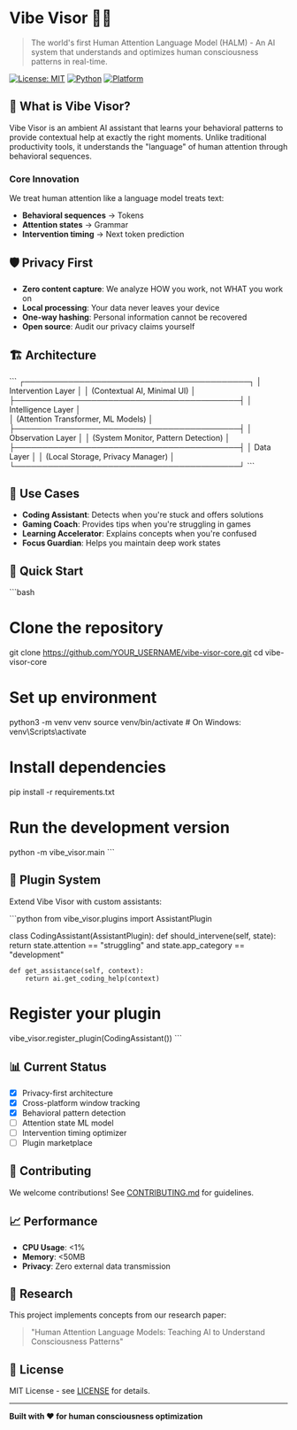 # Vibe Visor 🧠✨

> The world's first Human Attention Language Model (HALM) - An AI system that understands and optimizes human consciousness patterns in real-time.

[![License: MIT](https://img.shields.io/badge/License-MIT-yellow.svg)](https://opensource.org/licenses/MIT)
[![Python](https://img.shields.io/badge/python-3.11+-blue.svg)](https://www.python.org/downloads/)
[![Platform](https://img.shields.io/badge/platform-macOS%20%7C%20Windows%20%7C%20Linux-lightgrey.svg)](https://github.com/YOUR_USERNAME/vibe-visor-core)

## 🚀 What is Vibe Visor?

Vibe Visor is an ambient AI assistant that learns your behavioral patterns to provide contextual help at exactly the right moments. Unlike traditional productivity tools, it understands the "language" of human attention through behavioral sequences.

### Core Innovation

We treat human attention like a language model treats text:
- **Behavioral sequences** → Tokens
- **Attention states** → Grammar  
- **Intervention timing** → Next token prediction

## 🛡️ Privacy First

- **Zero content capture**: We analyze HOW you work, not WHAT you work on
- **Local processing**: Your data never leaves your device
- **One-way hashing**: Personal information cannot be recovered
- **Open source**: Audit our privacy claims yourself

## 🏗️ Architecture

\`\`\`
┌─────────────────────────────────────────┐
│         Intervention Layer              │
│   (Contextual AI, Minimal UI)          │
├─────────────────────────────────────────┤
│         Intelligence Layer              │  
│   (Attention Transformer, ML Models)    │
├─────────────────────────────────────────┤
│         Observation Layer               │
│   (System Monitor, Pattern Detection)   │
├─────────────────────────────────────────┤
│         Data Layer                      │
│   (Local Storage, Privacy Manager)      │
└─────────────────────────────────────────┘
\`\`\`

## 🎯 Use Cases

- **Coding Assistant**: Detects when you're stuck and offers solutions
- **Gaming Coach**: Provides tips when you're struggling in games
- **Learning Accelerator**: Explains concepts when you're confused
- **Focus Guardian**: Helps you maintain deep work states

## 🚦 Quick Start

\`\`\`bash
# Clone the repository
git clone https://github.com/YOUR_USERNAME/vibe-visor-core.git
cd vibe-visor-core

# Set up environment
python3 -m venv venv
source venv/bin/activate  # On Windows: venv\Scripts\activate

# Install dependencies
pip install -r requirements.txt

# Run the development version
python -m vibe_visor.main
\`\`\`

## 🔌 Plugin System

Extend Vibe Visor with custom assistants:

\`\`\`python
from vibe_visor.plugins import AssistantPlugin

class CodingAssistant(AssistantPlugin):
    def should_intervene(self, state):
        return state.attention == "struggling" and state.app_category == "development"
    
    def get_assistance(self, context):
        return ai.get_coding_help(context)

# Register your plugin
vibe_visor.register_plugin(CodingAssistant())
\`\`\`

## 📊 Current Status

- [x] Privacy-first architecture
- [x] Cross-platform window tracking  
- [x] Behavioral pattern detection
- [ ] Attention state ML model
- [ ] Intervention timing optimizer
- [ ] Plugin marketplace

## 🤝 Contributing

We welcome contributions! See [CONTRIBUTING.md](CONTRIBUTING.md) for guidelines.

## 📈 Performance

- **CPU Usage**: <1%
- **Memory**: <50MB
- **Privacy**: Zero external data transmission

## 🧪 Research

This project implements concepts from our research paper:
> "Human Attention Language Models: Teaching AI to Understand Consciousness Patterns"

## 📄 License

MIT License - see [LICENSE](LICENSE) for details.

---

**Built with ❤️ for human consciousness optimization**